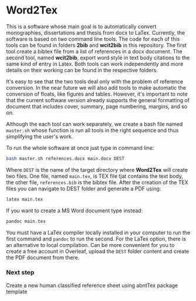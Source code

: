 # Word2Tex

This is a software whose main goal is to automatically convert monographies, dissertations and thesis from docx to LaTex. Currently, the software is based on two command line tools. The code for each of this tools can be found in folders **2bib** and **wcit2bib** in this repository. The first tool create a bibtex file from a list of references in a docx document. The second tool, named **wcit2bib**, export word style in text body citations to the same kind of entry in Latex. Both tools can work independently and more details on their working can be found in the respective folders.

It's easy to see that the two tools deal only with the problem of reference conversion. In the near future we will also add tools to make automatic the conversion of floats, like figures and tables. However, it's important to note that the current software version already supports the general formatting of document that includes cover, summary, page numbering, margins, and so on.

Although the each tool can work separately, we create a bash file named `master.sh` whose function is run all tools in the right sequence and thus simplifying the user's work.

To run the whole software at once just type in command line:

```bash
bash master.sh references.docx main.docx DEST
```

Where `DEST` is the name of the target directory where **Word2Tex** will create two files. One file, named `main.tex`, is TEX file tjat contains the text body, the other file, `references.bib` is the bibtex file. After the creation of the TEX files you can navigate to DEST folder and generate a PDF using:

```bash
latex main.tex
```

If you want to create a MS Word document type instead:

```bash
pandoc main.tex
```
You must have a LaTex compiler locally installed in your computer to run the first command and `pandoc` to run the second. For the LaTex option, there is an alternative to local compilation. Can be more convenient for you to create a free account in Overleaf, upload the `DEST` folder content and create the PDF document from there.

### Next step

Create a new human classified reference sheet using abntTex package template

